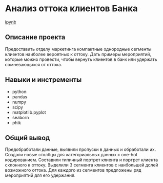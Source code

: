 # Анализ оттока клиентов Банка 
[ipynb](https://github.com/TatianaTitarenko/Projects/blob/main/Project_2/customer_churn_analysis_ttitarenko.ipynb)

## Описание проекта
Предоставить отделу маркетинга компактные однородные сегменты клиентов наиболее вероятных к оттоку. 
Дать примеры мероприятий, которые можно провести, чтобы вернуть клиентов в банк или удержать сомневающихся от оттока.

## Навыки и инстременты
- python
- pandas
- numpy
- scipy
- matplotlib.pyplot
- seaborn
- phik

## Общий вывод
Предобработали данные, выявили пропуски в данных и обработали их. Создали новые столбцы для категориальных данных с one-hot кодированием. Составили типичный портрет клиента и портрет клиента склонного к оттоку.
Выделили 3 сегмента клиентов с наибольшей долей возможного оттока. Для каждого из сегментов предложены ряд мероприятий для его удержания.
